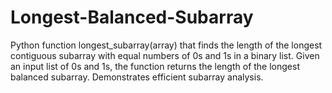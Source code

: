 # Longest-Balanced-Subarray
Python function longest_subarray(array) that finds the length of the longest contiguous subarray with equal numbers of 0s and 1s in a binary list. Given an input list of 0s and 1s, the function returns the length of the longest balanced subarray. Demonstrates efficient subarray analysis.
